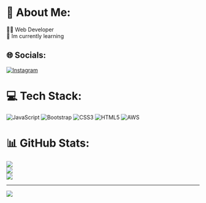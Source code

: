 # 💫 About Me:

👩‍💻 Web Developer<br>🌱 Im currently learning

## 🌐 Socials:

[![Instagram](https://img.shields.io/badge/Instagram-%23E4405F.svg?logo=Instagram&logoColor=white)](https://instagram.com/Vickycape_)

# 💻 Tech Stack:

![JavaScript](https://img.shields.io/badge/javascript-%23323330.svg?style=for-the-badge&logo=javascript&logoColor=%23F7DF1E) ![Bootstrap](https://img.shields.io/badge/bootstrap-%23563D7C.svg?style=for-the-badge&logo=bootstrap&logoColor=white) ![CSS3](https://img.shields.io/badge/css3-%231572B6.svg?style=for-the-badge&logo=css3&logoColor=white) ![HTML5](https://img.shields.io/badge/html5-%23E34F26.svg?style=for-the-badge&logo=html5&logoColor=white) ![AWS](https://img.shields.io/badge/AWS-%23FF9900.svg?style=for-the-badge&logo=amazon-aws&logoColor=white)

# 📊 GitHub Stats:

![](https://github-readme-stats.vercel.app/api?username=Vickycapella&theme=dark&hide_border=false&include_all_commits=false&count_private=false)<br/>
![](https://github-readme-streak-stats.herokuapp.com/?user=Vickycapella&theme=dark&hide_border=false)<br/>
![](https://github-readme-stats.vercel.app/api/top-langs/?username=Vickycapella&theme=dark&hide_border=false&include_all_commits=false&count_private=false&layout=compact)

---

[![](https://visitcount.itsvg.in/api?id=Vickycapella&icon=0&color=0)](https://visitcount.itsvg.in)

<!-- Proudly created with GPRM ( https://gprm.itsvg.in ) -->
